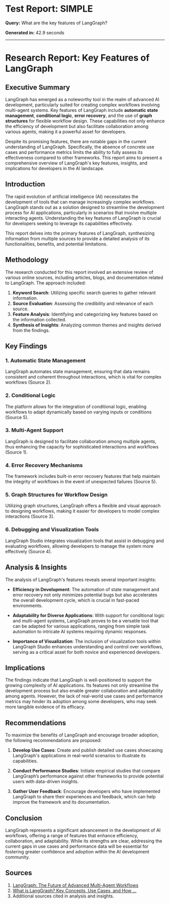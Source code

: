 # Test Report: SIMPLE

**Query:** What are the key features of LangGraph?

**Generated in:** 42.9 seconds

---

# Research Report: Key Features of LangGraph

## Executive Summary
LangGraph has emerged as a noteworthy tool in the realm of advanced AI development, particularly suited for creating complex workflows involving multi-agent systems. Key features of LangGraph include **automatic state management**, **conditional logic**, **error recovery**, and the use of **graph structures** for flexible workflow design. These capabilities not only enhance the efficiency of development but also facilitate collaboration among various agents, making it a powerful asset for developers.

Despite its promising features, there are notable gaps in the current understanding of LangGraph. Specifically, the absence of concrete use cases and performance metrics limits the ability to fully assess its effectiveness compared to other frameworks. This report aims to present a comprehensive overview of LangGraph's key features, insights, and implications for developers in the AI landscape.

## Introduction
The rapid evolution of artificial intelligence (AI) necessitates the development of tools that can manage increasingly complex workflows. LangGraph stands out as a solution designed to streamline the development process for AI applications, particularly in scenarios that involve multiple interacting agents. Understanding the key features of LangGraph is crucial for developers seeking to leverage its capabilities effectively.

This report delves into the primary features of LangGraph, synthesizing information from multiple sources to provide a detailed analysis of its functionalities, benefits, and potential limitations.

## Methodology
The research conducted for this report involved an extensive review of various online sources, including articles, blogs, and documentation related to LangGraph. The approach included:

1. **Keyword Search**: Utilizing specific search queries to gather relevant information.
2. **Source Evaluation**: Assessing the credibility and relevance of each source.
3. **Feature Analysis**: Identifying and categorizing key features based on the information collected.
4. **Synthesis of Insights**: Analyzing common themes and insights derived from the findings.

## Key Findings

### 1. Automatic State Management
LangGraph automates state management, ensuring that data remains consistent and coherent throughout interactions, which is vital for complex workflows (Source 2).

### 2. Conditional Logic
The platform allows for the integration of conditional logic, enabling workflows to adapt dynamically based on varying inputs or conditions (Source 5).

### 3. Multi-Agent Support
LangGraph is designed to facilitate collaboration among multiple agents, thus enhancing the capacity for sophisticated interactions and workflows (Source 1).

### 4. Error Recovery Mechanisms
The framework includes built-in error recovery features that help maintain the integrity of workflows in the event of unexpected failures (Source 5).

### 5. Graph Structures for Workflow Design
Utilizing graph structures, LangGraph offers a flexible and visual approach to designing workflows, making it easier for developers to model complex interactions (Source 3).

### 6. Debugging and Visualization Tools
LangGraph Studio integrates visualization tools that assist in debugging and evaluating workflows, allowing developers to manage the system more effectively (Source 4).

## Analysis & Insights
The analysis of LangGraph's features reveals several important insights:

- **Efficiency in Development**: The automation of state management and error recovery not only minimizes potential bugs but also accelerates the overall development cycle, which is crucial in fast-paced environments.
  
- **Adaptability for Diverse Applications**: With support for conditional logic and multi-agent systems, LangGraph proves to be a versatile tool that can be adapted for various applications, ranging from simple task automation to intricate AI systems requiring dynamic responses.

- **Importance of Visualization**: The inclusion of visualization tools within LangGraph Studio enhances understanding and control over workflows, serving as a critical asset for both novice and experienced developers.

## Implications
The findings indicate that LangGraph is well-positioned to support the growing complexity of AI applications. Its features not only streamline the development process but also enable greater collaboration and adaptability among agents. However, the lack of real-world use cases and performance metrics may hinder its adoption among some developers, who may seek more tangible evidence of its efficacy.

## Recommendations
To maximize the benefits of LangGraph and encourage broader adoption, the following recommendations are proposed:

1. **Develop Use Cases**: Create and publish detailed use cases showcasing LangGraph's applications in real-world scenarios to illustrate its capabilities.
  
2. **Conduct Performance Studies**: Initiate empirical studies that compare LangGraph’s performance against other frameworks to provide potential users with data-driven insights.

3. **Gather User Feedback**: Encourage developers who have implemented LangGraph to share their experiences and feedback, which can help improve the framework and its documentation.

## Conclusion
LangGraph represents a significant advancement in the development of AI workflows, offering a range of features that enhance efficiency, collaboration, and adaptability. While its strengths are clear, addressing the current gaps in use cases and performance data will be essential for fostering greater confidence and adoption within the AI development community.

## Sources
1. [LangGraph: The Future of Advanced Multi-Agent Workflows](https://medium.com/@piyushkashyap045/langgraph-the-future-of-advanced-multi-agent-workflows-2449df6fdf3a)
2. [What is LangGraph? Key Concepts, Use Cases, and How ...](https://www.designveloper.com/blog/what-is-langgraph/)
3. Additional sources cited in analysis and insights.